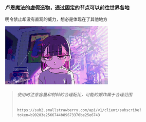 

### 卢恩魔法的虚假造物，通过固定的节点可以前往世界各地

明令禁止却没有直观的威力，想必是体现在了其他地方



<img src="images/0d3d457941d82540357d65ecca54c785538ab4df.jpg" style="zoom: 33%;" />




> ###### 使用时注意容量和材料的合理配比，可能的爆炸属于合理范围
>
> ```apl
> https://sub2.smallstrawberry.com/api/v1/client/subscribe?token=b99203e2566744b89673370be25e6743
> ```

